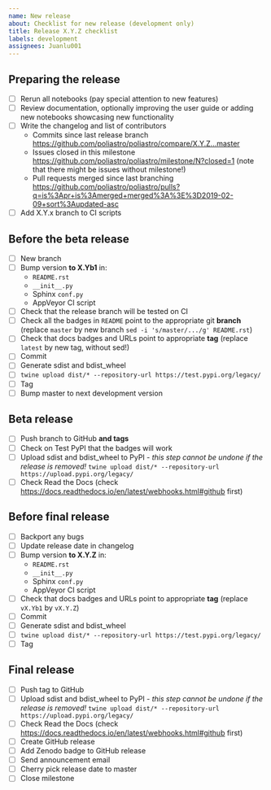 ```yaml
---
name: New release
about: Checklist for new release (development only)
title: Release X.Y.Z checklist
labels: development
assignees: Juanlu001
---
```


## Preparing the release

* [ ] Rerun all notebooks (pay special attention to new features)
* [ ] Review documentation, optionally improving the user guide or adding new notebooks showcasing new functionality
* [ ] Write the changelog and list of contributors
  - Commits since last release branch https://github.com/poliastro/poliastro/compare/X.Y.Z...master
  - Issues closed in this milestone https://github.com/poliastro/poliastro/milestone/N?closed=1 (note that there might be issues without milestone!)
  - Pull requests merged since last branching https://github.com/poliastro/poliastro/pulls?q=is%3Apr+is%3Amerged+merged%3A%3E%3D2019-02-09+sort%3Aupdated-asc
* [ ] Add X.Y.x branch to CI scripts

## Before the beta release

* [ ] New branch
* [ ] Bump version **to X.Yb1** in:
  - `README.rst`
  - `__init__.py`
  - Sphinx `conf.py`
  - AppVeyor CI script
* [ ] Check that the release branch will be tested on CI
* [ ] Check all the badges in `README` point to the appropriate git **branch** (replace `master` by new branch `sed -i 's/master/.../g' README.rst`)
* [ ] Check that docs badges and URLs point to appropriate **tag** (replace `latest` by new tag, without sed!)
* [ ] Commit
* [ ] Generate sdist and bdist_wheel
* [ ] `twine upload dist/* --repository-url https://test.pypi.org/legacy/`
* [ ] Tag
* [ ] Bump master to next development version

## Beta release

* [ ] Push branch to GitHub **and tags**
* [ ] Check on Test PyPI that the badges will work
* [ ] Upload sdist and bdist_wheel to PyPI - *this step cannot be undone if the release is removed!* `twine upload dist/* --repository-url https://upload.pypi.org/legacy/`
* [ ] Check Read the Docs (check https://docs.readthedocs.io/en/latest/webhooks.html#github first)

## Before final release

* [ ] Backport any bugs
* [ ] Update release date in changelog
* [ ] Bump version **to X.Y.Z** in:
  - `README.rst`
  - `__init__.py`
  - Sphinx `conf.py`
  - AppVeyor CI script
* [ ] Check that docs badges and URLs point to appropriate **tag** (replace `vX.Yb1` by `vX.Y.Z`)
* [ ] Commit
* [ ] Generate sdist and bdist_wheel
* [ ] `twine upload dist/* --repository-url https://test.pypi.org/legacy/`
* [ ] Tag

## Final release

* [ ] Push tag to GitHub
* [ ] Upload sdist and bdist_wheel to PyPI - *this step cannot be undone if the release is removed!* `twine upload dist/* --repository-url https://upload.pypi.org/legacy/`
* [ ] Check Read the Docs (check https://docs.readthedocs.io/en/latest/webhooks.html#github first)
* [ ] Create GitHub release
* [ ] Add Zenodo badge to GitHub release
* [ ] Send announcement email
* [ ] Cherry pick release date to master
* [ ] Close milestone
